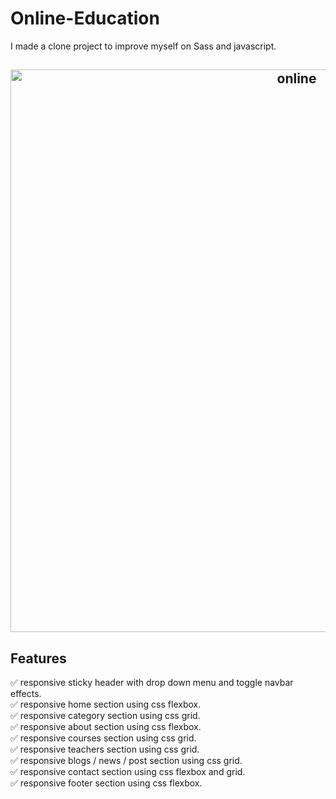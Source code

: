 # Online-Education

 I made a clone project to improve myself on Sass and javascript. 

<h2 align="center">
  <img src="https://github.com/ozllmozdmrr/Online-Education/blob/main/src/images/gif.gif" alt="online" width="900px" />
  <br>
</h2>


## Features

✅ responsive sticky header with drop down menu and toggle navbar effects.\
✅ responsive home section using css flexbox.\
✅ responsive category section using css grid.\
✅ responsive about section using css flexbox.\
✅ responsive courses section using css grid.\
✅ responsive teachers section using css grid.\
✅ responsive blogs / news / post section using css grid.\
✅ responsive contact section using css flexbox and grid.\
✅ responsive footer section using css flexbox.
  
